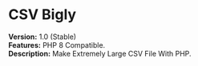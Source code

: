 # CSV Bigly 

<b>Version:</b> 1.0 (Stable) <br />
<b>Features:</b> PHP 8 Compatible.<br />
<b>Description:</b> Make Extremely Large CSV File With PHP.
